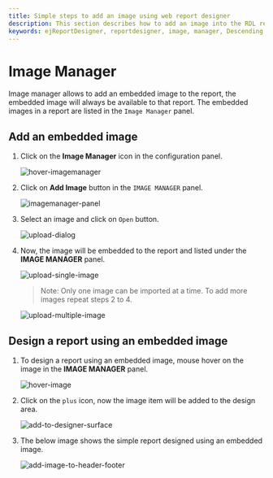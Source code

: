 ```yaml
---
title: Simple steps to add an image using web report designer
description: This section describes how to add an image into the RDL report using Image manager in Bold Report Designer 
keywords: ejReportDesigner, reportdesigner, image, manager, Descending
---
```


# Image Manager

Image manager allows to add an embedded image to the report, the embedded image will always be available to that report. The embedded images in a report are listed in the `Image Manager` panel.

## Add an embedded image

1. Click on the **Image Manager** icon in the configuration panel.

   ![hover-imagemanager](/static/assets/on-premise/images/report-designer/imagemanager/imagemanager-icon.png)

2. Click on **Add Image** button in the `IMAGE MANAGER` panel.

   ![imagemanager-panel](/static/assets/on-premise/images/report-designer/imagemanager/imagemanager-panel.png)

3. Select an image and click on `Open` button.

   ![upload-dialog](/static/assets/on-premise/images/report-designer/imagemanager/add-image-dialog.png)

4. Now, the image will be embedded to the report and listed under the **IMAGE MANAGER** panel.

   ![upload-single-image](/static/assets/on-premise/images/report-designer/imagemanager/upload-image-in-imagemanager.png)

   > Note: Only one image can be imported at a time. To add more images repeat steps 2 to 4.

   ![upload-multiple-image](/static/assets/on-premise/images/report-designer/imagemanager/images-in-list-view.png)

## Design a report using an embedded image

1. To design a report using an embedded image, mouse hover on the image in the **IMAGE MANAGER** panel.

   ![hover-image](/static/assets/on-premise/images/report-designer/imagemanager/hover-an-image.png)

2. Click on the `plus` icon, now the image item will be added to the design area.

   ![add-to-designer-surface](/static/assets/on-premise/images/report-designer/imagemanager/add-image-to-designArea.png)

3. The below image shows the simple report designed using an embedded image.

    ![add-image-to-header-footer](/static/assets/on-premise/images/report-designer/imagemanager/image-in-header-footer.png)
